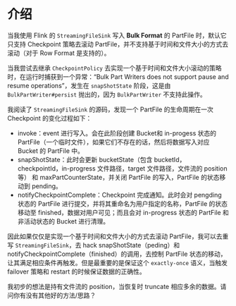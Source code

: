 # 介绍

当我使用 Flink 的 `StreamingFileSink` 写入 **Bulk Format** 的 PartFile 时，默认它只支持 Checkpoint 策略去滚动 PartFile，并不支持基于时间和文件大小的方式去滚动（对于 Row Format 是支持的）。

当我尝试去继承 `CheckpointPolicy` 去实现一个基于时间和文件大小滚动的策略时，在运行时捕获到一个异常：“Bulk Part Writers does not support pause and resume operations”，发生在 `snapShotState` 阶段，这是由 `BulkPartWriter#persist` 抛出的，因为  `BulkPartWriter` 不支持此操作。

我阅读了 `StreamingFileSink` 的源码，发现一个 PartFile 的生命周期在一次 Checkpoint 的变化过程如下：

- invoke：event 进行写入。会在此阶段创建 Bucket和 in-progess 状态的 PartFile（一个临时文件），如果它们不存在的话，然后将数据写入对应 Bucket 的 PartFile 中。
- snapShotState：此时会更新 bucketState（包含 bucketId，checkpointId，in-progress 文件路径，target 文件路径，文件流的 position 等） 和 maxPartCounterState，并关闭 PartFile 的写入，PartFile 的状态移动到 pending。
- notifyCheckpointComplete：Checkpoint 完成通知。此时会对 pengding 状态的 PartFile 进行提交，并将其重命名为用户指定的名称，PartFile 的状态移动至 finished，数据对用户可见；而且会对 in-progress 状态的 PartFile 和非活动状态的 Bucket 进行清理。

因此如果仅仅是实现一个基于时间和文件大小的方式去滚动 PartFile，我可以去重写 `StreamingFileSink`，去 hack snapShotState（peding）和 notifyCheckpointComplete（finished）的调用，去控制 PartFile 状态的移动，让其满足相应条件再触发。但是最重要的是保证这个 `exactly-once` 语义，当触发 failover 策略和 restart 的时候保证数据的正确性。

我初步的想法是持有文件流的 position，当恢复时 truncate 相应多余的数据。请问你有没有其他好的方法/思路？

 



